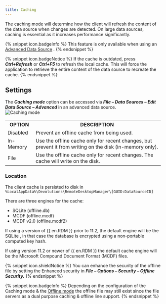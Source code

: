 ```yaml
---
title: Caching
---
```

The caching mode will determine how the client will refresh the content of the data source when changes are detected. On large data sources, caching is essential as it increases performance significantly. 

{% snippet icon.badgeInfo %} 
This feature is only available when using an [Advanced Data Source](/rdm/windows/data-sources/data-sources-types/advanced-data-sources/) . 
{% endsnippet %}
 
{% snippet icon.badgeNotice %} 
If the cache is outdated, press ***Ctrl+Refresh*** or ***Ctrl+F5*** to refresh the local cache. This will force the application to retrieve the entire content of the data source to recreate the cache. 
{% endsnippet %}
 
## Settings 

The ***Caching mode*** option can be accessed via ***File – Data Sources – Edit Data Source – Advanced*** in an advanced data source.  
![Caching mode](/img/en/rdm/windows/clip3581.png) 

<table>
	<tr>
		<th>
OPTION 
		</th>
		<th>
DESCRIPTION 
		</th>
	</tr>
	<tr>
		<td>
Disabled 
		</td>
		<td>
Prevent an offline cache from being used. 
		</td>
	</tr>
	<tr>
		<td>
In-Memory 
		</td>
		<td>
Use the offline cache only for recent changes, but prevent it from writing on the disk (in-memory only). 
		</td>
	</tr>
	<tr>
		<td>
File 
		</td>
		<td>
Use the offline cache only for recent changes. The cache will write on the disk. 
		</td>
	</tr>
</table>

### Location 

The client cache is persisted to disk in `%LocalAppData%\Devolutions\RemoteDesktopManager\[GUID:DataSourceID]`  

There are three engines for the cache:  

* SQLite (offline.db) 
* MCDF (offline.mcdf) 
* MCDF v2.0 (offline.mcdf2) 

If using a version of {{ en.RDM }} prior to 11.2, the default engine will be the SQLite , in that case the database is encrypted using a non-portable computed key hash.  

If using version 11.2 or newer of {{ en.RDM }} the default cache engine will be the Microsoft Compound Document Format (MCDF) files.  

{% snippet icon.shieldNotice %} 
You can enhance the security of the offline file by setting the Enhanced security in ***File – Options – Security – Offline Security.*** 
{% endsnippet %}
 
{% snippet icon.badgeInfo %} 
Depending on the configuration of the Caching mode &amp; the [Offline mode](/rdm/windows/data-sources/offline-mode/) the offline file may still exist since the file servers as a dual purpose caching &amp; offline line support. 
{% endsnippet %}
 

